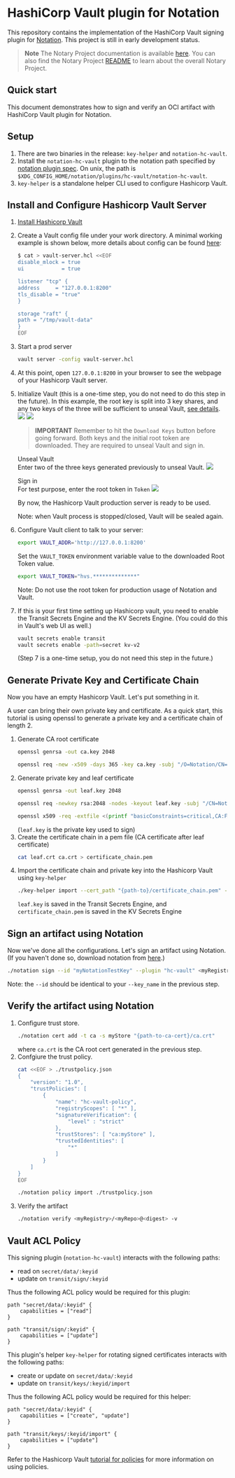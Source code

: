 # HashiCorp Vault plugin for Notation

This repository contains the implementation of the HashiCorp Vault signing plugin for [Notation](https://notaryproject.dev/). This project is still in early development status.

> **Note** The Notary Project documentation is available [here](https://notaryproject.dev/docs/). You can also find the Notary Project [README](https://github.com/notaryproject/.github/blob/main/README.md) to learn about the overall Notary Project.

## Quick start

This document demonstrates how to sign and verify an OCI artifact with HashiCorp Vault plugin for Notation. 

## Setup

1. There are two binaries in the release: `key-helper` and `notation-hc-vault`.
2. Install the `notation-hc-vault` plugin to the notation path specified by [notation plugin spec](https://github.com/notaryproject/notaryproject/blob/main/specs/plugin-extensibility.md#installation). On unix, the path is `$XDG_CONFIG_HOME/notation/plugins/hc-vault/notation-hc-vault`.
3. `key-helper` is a standalone helper CLI used to configure Hashicorp Vault.

## Install and Configure Hashicorp Vault Server
1. [Install Hashicorp Vault](https://developer.hashicorp.com/vault/downloads)
2. Create a Vault config file under your work directory. A minimal working example is shown below, more details about config can be found [here](https://developer.hashicorp.com/vault/tutorials/operations/configure-vault#configuration-files):
    ```bash
    $ cat > vault-server.hcl <<EOF
    disable_mlock = true
    ui            = true

    listener "tcp" {
    address     = "127.0.0.1:8200"
    tls_disable = "true"
    }

    storage "raft" {
    path = "/tmp/vault-data"
    }
    EOF
    ```
3. Start a prod server 
    ```bash 
    vault server -config vault-server.hcl
    ```   
4. At this point, open `127.0.0.1:8200` in your browser to see the webpage of your Hashicorp Vault server.
5. Initialize Vault (this is a one-time step, you do not need to do this step in the future). In this example, the root key is split into 3 key shares, and any two keys of the three will be sufficient to unseal Vault, [see details](https://developer.hashicorp.com/vault/docs/concepts/seal).
    ![](./docs/root_keys.png)
    ![](./docs/download_keys.png)
    
    > **IMPORTANT** Remember to hit the `Download Keys` button before going forward. Both keys and the initial root token are downloaded. They are required to unseal Vault and sign in.
    
    Unseal Vault <br>
    Enter two of the three keys generated previously to unseal Vault.
    ![](./docs/unseal_vault.png)
    
    Sign in <br>
    For test purpose, enter the root token in `Token`
    ![](./docs/sign_in.png)
    
    By now, the Hashicorp Vault production server is ready to be used.
    
    Note: when Vault process is stopped/closed, Vault will be sealed again.
6. Configure Vault client to talk to your server:
    ```bash
    export VAULT_ADDR='http://127.0.0.1:8200'
    ```
    Set the `VAULT_TOKEN` environment variable value to the downloaded Root Token value.
    ```bash
    export VAULT_TOKEN="hvs.**************"
    ```
    Note: Do not use the root token for production usage of Notation and Vault.
7. If this is your first time setting up Hashicorp vault, you need to enable the Transit Secrets Engine and the KV Secrets Engine. (You could do this in Vault's web UI as well.)
    ```bash
    vault secrets enable transit
    vault secrets enable -path=secret kv-v2
    ```
    (Step 7 is a one-time setup, you do not need this step in the future.)

## Generate Private Key and Certificate Chain
Now you have an empty Hashicorp Vault. Let's put something in it.

A user can bring their own private key and certificate. As a quick start, this tutorial is using openssl to generate a private key and a certificate chain of length 2.
1. Generate CA root certificate
   ```bash
   openssl genrsa -out ca.key 2048
   
   openssl req -new -x509 -days 365 -key ca.key -subj "/O=Notation/CN=Notation Root CA" -out ca.crt -addext "keyUsage=critical,keyCertSign"
   ```
2. Generate private key and leaf certificate
   ```bash
   openssl genrsa -out leaf.key 2048
   
   openssl req -newkey rsa:2048 -nodes -keyout leaf.key -subj "/CN=Notation.leaf" -out leaf.csr
   
   openssl x509 -req -extfile <(printf "basicConstraints=critical,CA:FALSE\nkeyUsage=critical,digitalSignature") -days 365 -in leaf.csr -CA ca.crt -CAkey ca.key -CAcreateserial -out leaf.crt
   ```
   (`leaf.key` is the private key used to sign)
3. Create the certificate chain in a pem file (CA certificate after leaf certificate)
   ```bash
   cat leaf.crt ca.crt > certificate_chain.pem
   ```
4. Import the certificate chain and private key into the Hashicorp Vault using `key-helper`
    ```bash
    ./key-helper import --cert_path "{path-to}/certificate_chain.pem" --key_name "myNotationTestKey" --key_path "{path-to}/leaf.key"
    ```
    `leaf.key` is saved in the Transit Secrets Engine, and `certificate_chain.pem` is saved in the KV Secrets Engine

## Sign an artifact using Notation
Now we've done all the configurations. Let's sign an artifact using Notation. (If you haven't done so, download notation from [here](https://github.com/notaryproject/notation/releases).)
```bash
./notation sign --id "myNotationTestKey" --plugin "hc-vault" <myRegistry>/<myRepo>@<digest>
```
Note: the `--id` should be identical to your `--key_name` in the previous step.

## Verify the artifact using Notation
1. Configure trust store.
    ```bash
    ./notation cert add -t ca -s myStore "{path-to-ca-cert}/ca.crt"
    ```
    where `ca.crt` is the CA root cert generated in the previous step.
2. Confgiure the trust policy.
    ```bash 
    cat <<EOF > ./trustpolicy.json
    {
        "version": "1.0",
        "trustPolicies": [
            {
                "name": "hc-vault-policy",
                "registryScopes": [ "*" ],
                "signatureVerification": {
                    "level" : "strict" 
                },
                "trustStores": [ "ca:myStore" ],
                "trustedIdentities": [
                    "*"
                ]
            }
        ]
    }
    EOF
    ```
    ```bash
    ./notation policy import ./trustpolicy.json
    ```
3. Verify the artifact
    ```bash
    ./notation verify <myRegistry>/<myRepo>@<digest> -v
    ```

## Vault ACL Policy

This signing plugin (`notation-hc-vault`) interacts with the following paths:

 - read on `secret/data/:keyid`
 - update on `transit/sign/:keyid`

Thus the following ACL policy would be required for this plugin:

```hcl
path "secret/data/:keyid" {
    capabilities = ["read"]
}

path "transit/sign/:keyid" {
    capabilities = ["update"]
}
```

This plugin's helper `key-helper` for rotating signed certificates
interacts with the following paths:

 - create or update on `secret/data/:keyid`
 - update on `transit/keys/:keyid/import`

Thus the following ACL policy would be required for this helper:

```hcl
path "secret/data/:keyid" {
    capabilities = ["create", "update"]
}

path "transit/keys/:keyid/import" {
    capabilities = ["update"]
}
```

Refer to the Hashicorp Vault [tutorial for policies](https://developer.hashicorp.com/vault/tutorials/policies/policy-templating)
for more information on using policies.
